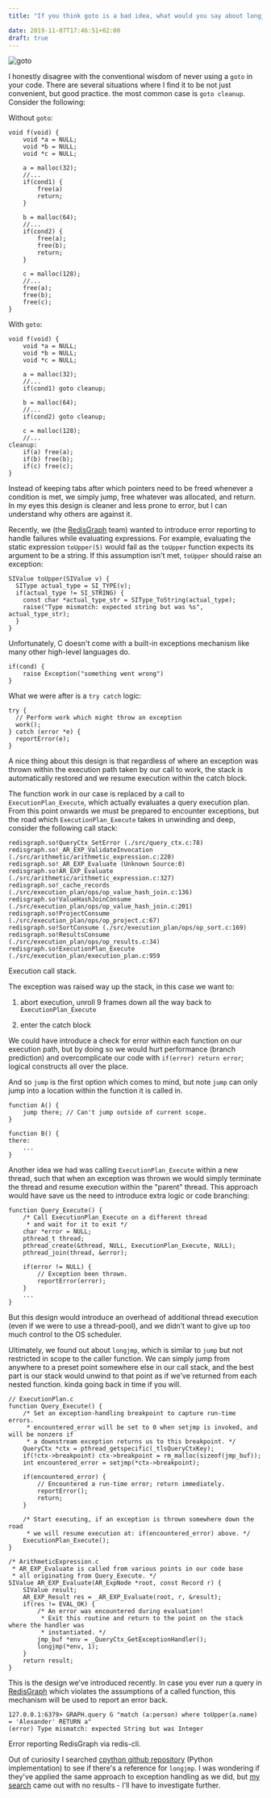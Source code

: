 ```yaml
---
title: "If you think goto is a bad idea, what would you say about longjmp?"

date: 2019-11-07T17:46:51+02:00
draft: true
---
```


![goto](/goto.png)

I honestly disagree with the conventional wisdom of never using a `goto` in your code. There are several situations where I find it to be not just convenient, but good practice. the most common case is `goto cleanup`. Consider the following:

Without `goto`:

```
void f(void) {
	void *a = NULL;
	void *b = NULL;
	void *c = NULL;
  
	a = malloc(32);
	//...
	if(cond1) {
		free(a)
		return;
	}
  
	b = malloc(64);
	//...
	if(cond2) {
		free(a);
		free(b);
		return;
	}
  
	c = malloc(128);  
	//...
	free(a);
	free(b);
	free(c);
}
```

With `goto`:

```
void f(void) {
  	void *a = NULL;
	void *b = NULL;
	void *c = NULL;

	a = malloc(32);
	//...
	if(cond1) goto cleanup;

	b = malloc(64);
  	//...
	if(cond2) goto cleanup;
  
	c = malloc(128);
	//...
cleanup:
	if(a) free(a);
	if(b) free(b);
	if(c) free(c);
}
```

Instead of keeping tabs after which pointers need to be freed whenever a condition is met, we simply jump, free whatever was allocated, and return. In my eyes this design is cleaner and less prone to error, but I can understand why others are against it.

Recently, we (the [RedisGraph](https://oss.redislabs.com/redisgraph/) team) wanted to introduce error reporting to handle failures while evaluating expressions. For example, evaluating the static expression `toUpper(5)` would fail as the `toUpper` function expects its argument to be a string. If this assumption isn't met, `toUpper` should raise an exception:

```
SIValue toUpper(SIValue v) {
  SIType actual_type = SI_TYPE(v);
  if(actual_type != SI_STRING) {
    const char *actual_type_str = SIType_ToString(actual_type);
    raise("Type mismatch: expected string but was %s", actual_type_str);
  }
}
```

Unfortunately, C doesn't come with a built-in exceptions mechanism like many other high-level languages do.

```
if(cond) {
	raise Exception("something went wrong")
}
```

What we were after is a `try catch` logic:

```
try {
  // Perform work which might throw an exception
  work();
} catch (error *e) {
  reportError(e);
}
```

A nice thing about this design is that regardless of where an exception was thrown within the execution path taken by our call to work, the stack is automatically restored and we resume execution within the catch block.

The function work in our case is replaced by a call to `ExecutionPlan_Execute`, which actually evaluates a query execution plan. From this point onwards we must be prepared to encounter exceptions, but the road which `ExecutionPlan_Execute` takes in unwinding and deep, consider the following call stack:

```
redisgraph.so!QueryCtx_SetError (./src/query_ctx.c:78)
redisgraph.so!_AR_EXP_ValidateInvocation (./src/arithmetic/arithmetic_expression.c:220)
redisgraph.so!_AR_EXP_Evaluate (Unknown Source:0)
redisgraph.so!AR_EXP_Evaluate (./src/arithmetic/arithmetic_expression.c:327)
redisgraph.so!_cache_records (./src/execution_plan/ops/op_value_hash_join.c:136)
redisgraph.so!ValueHashJoinConsume (./src/execution_plan/ops/op_value_hash_join.c:201)
redisgraph.so!ProjectConsume (./src/execution_plan/ops/op_project.c:67)
redisgraph.so!SortConsume (./src/execution_plan/ops/op_sort.c:169)
redisgraph.so!ResultsConsume (./src/execution_plan/ops/op_results.c:34)
redisgraph.so!ExecutionPlan_Execute (./src/execution_plan/execution_plan.c:959
```

Execution call stack.

The exception was raised way up the stack, in this case we want to:

1. abort execution, unroll 9 frames down all the way back to `ExecutionPlan_Execute`

1. enter the catch block

We could have introduce a check for error within each function on our execution path, but by doing so we would hurt performance (branch prediction) and overcomplicate our code with `if(error) return error`; logical constructs all over the place.

And so `jump` is the first option which comes to mind, but note `jump` can only jump into a location within the function it is called in.

```
function A() {
	jump there;	// Can't jump outside of current scope.
}

function B() {
there:
	...
}
```

Another idea we had was calling `ExecutionPlan_Execute` within a new thread, such that when an exception was thrown we would simply terminate the thread and resume execution within the "parent" thread. This approach would have save us the need to introduce extra logic or code branching:

```
function Query_Execute() {
	/* Call ExecutionPlan_Execute on a different thread 
	 * and wait for it to exit */
	char *error = NULL;
	pthread_t thread;
	pthread_create(&thread, NULL, ExecutionPlan_Execute, NULL);
	pthread_join(thread, &error);
	
	if(error != NULL) {
		// Exception been thrown.
		reportError(error);
	}
	...
}
```

But this design would introduce an overhead of additional thread execution (even if we were to use a thread-pool), and we didn’t want to give up too much control to the OS scheduler.

Ultimately, we found out about `longjmp`, which is similar to `jump` but not restricted in scope to the caller function. We can simply jump from anywhere to a preset point somewhere else in our call stack, and the best part is our stack would unwind to that point as if we've returned from each nested function. kinda going back in time if you will.

```
// ExecutionPlan.c
function Query_Execute() {
	/* Set an exception-handling breakpoint to capture run-time errors.
	 * encountered_error will be set to 0 when setjmp is invoked, and will be nonzero if
	 * a downstream exception returns us to this breakpoint. */
	QueryCtx *ctx = pthread_getspecific(_tlsQueryCtxKey);
	if(!ctx->breakpoint) ctx->breakpoint = rm_malloc(sizeof(jmp_buf));
	int encountered_error = setjmp(*ctx->breakpoint);
  
	if(encountered_error) {
		// Encountered a run-time error; return immediately.
		reportError();
		return;
	}
	
	/* Start executing, if an exception is thrown somewhere down the road
	 * we will resume execution at: if(encountered_error) above. */
	ExecutionPlan_Execute();
}

/* ArithmeticExpression.c
 * AR_EXP_Evaluate is called from various points in our code base 
 * all originating from Query_Execute. */
SIValue AR_EXP_Evaluate(AR_ExpNode *root, const Record r) {
	SIValue result;
	AR_EXP_Result res = _AR_EXP_Evaluate(root, r, &result);
	if(res != EVAL_OK) {
		/* An error was encountered during evaluation!
		 * Exit this routine and return to the point on the stack where the handler was
		 * instantiated. */
		jmp_buf *env = _QueryCtx_GetExceptionHandler();
		longjmp(*env, 1);
	}
	return result;
}
```

This is the design we’ve introduced recently. In case you ever run a query in [RedisGraph](https://github.com/RedisGraph/RedisGraph) which violates the assumptions of a called function, this mechanism will be used to report an error back.

    127.0.0.1:6379> GRAPH.query G "match (a:person) where toUpper(a.name) = 'Alexander' RETURN a"
    (error) Type mismatch: expected String but was Integer

Error reporting RedisGraph via redis-cli.

Out of curiosity I searched [cpython github repository](https://github.com/python/cpython) (Python implementation) to see if there's a reference for `longjmp`. I was wondering if they've applied the same approach to exception handling as we did, but [my search](https://github.com/python/cpython/search?q=longjmp&unscoped_q=longjmp) came out with no results - I'll have to investigate further.
